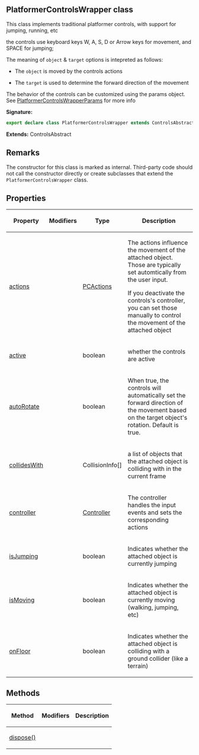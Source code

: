 
## PlatformerControlsWrapper class

This class implements traditional platformer controls, with support for jumping, running, etc

the controls use keyboard keys W, A, S, D or Arrow keys for movement, and SPACE for jumping;

The meaning of `object` &amp; `target` options is intepreted as follows:

- The `object` is moved by the controls actions

- The `target` is used to determine the forward direction of the movement

The behavior of the controls can be customized using the params object. See [PlatformerControlsWrapperParams](/reference/platformercontrolswrapperparams.md) for more info

**Signature:**

```typescript
export declare class PlatformerControlsWrapper extends ControlsAbstract 
```
**Extends:** ControlsAbstract

## Remarks

The constructor for this class is marked as internal. Third-party code should not call the constructor directly or create subclasses that extend the `PlatformerControlsWrapper` class.

## Properties

<table><thead><tr><th>

Property


</th><th>

Modifiers


</th><th>

Type


</th><th>

Description


</th></tr></thead>
<tbody><tr><td>

[actions](/reference/platformercontrolswrapper/actions.md)


</td><td>


</td><td>

[PCActions](/reference/pcactions.md)


</td><td>

The actions influence the movement of the attached object. Those are typically set automtically from the user input.

If you deactivate the controls's controller, you can set those manually to control the movement of the attached object


</td></tr>
<tr><td>

[active](/reference/platformercontrolswrapper/active.md)


</td><td>


</td><td>

boolean


</td><td>

whether the controls are active


</td></tr>
<tr><td>

[autoRotate](/reference/platformercontrolswrapper/autorotate.md)


</td><td>


</td><td>

boolean


</td><td>

When true, the controls will automatically set the forward direction of the movement based on the target object's rotation. Default is true.


</td></tr>
<tr><td>

[collidesWith](/reference/platformercontrolswrapper/collideswith.md)


</td><td>


</td><td>

CollisionInfo\[\]


</td><td>

a list of objects that the attached object is colliding with in the current frame


</td></tr>
<tr><td>

[controller](/reference/platformercontrolswrapper/controller.md)


</td><td>


</td><td>

[Controller](/reference/platformerinputcontroller.md)


</td><td>

The controller handles the input events and sets the corresponding actions


</td></tr>
<tr><td>

[isJumping](/reference/platformercontrolswrapper/isjumping.md)


</td><td>


</td><td>

boolean


</td><td>

Indicates whether the attached object is currently jumping


</td></tr>
<tr><td>

[isMoving](/reference/platformercontrolswrapper/ismoving.md)


</td><td>


</td><td>

boolean


</td><td>

Indicates whether the attached object is currently moving (walking, jumping, etc)


</td></tr>
<tr><td>

[onFloor](/reference/platformercontrolswrapper/onfloor.md)


</td><td>


</td><td>

boolean


</td><td>

Indicates whether the attached object is colliding with a ground collider (like a terrain)


</td></tr>
</tbody></table>

## Methods

<table><thead><tr><th>

Method


</th><th>

Modifiers


</th><th>

Description


</th></tr></thead>
<tbody><tr><td>

[dispose()](/reference/platformercontrolswrapper/dispose.md)


</td><td>


</td><td>


</td></tr>
</tbody></table>
